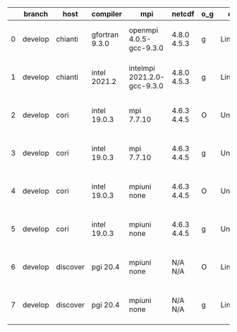 |    | branch   | host     | compiler       | mpi                         | netcdf      | o_g   | os     | build   |   u_pass |   u_fail |   s_pass |   s_fail |   e_pass |   e_fail |   nuopc_pass |   nuopc_fail | artifacts_hash                                                                                                                                                        | modified                  |
|----|----------|----------|----------------|-----------------------------|-------------|-------|--------|---------|----------|----------|----------|----------|----------|----------|--------------|--------------|-----------------------------------------------------------------------------------------------------------------------------------------------------------------------|---------------------------|
|  0 | develop  | chianti  | gfortran 9.3.0 | openmpi 4.0.5-gcc-9.3.0     | 4.8.0 4.5.3 | g     | Linux  | pass    |    13647 |        0 |       49 |        0 |       80 |        0 |           50 |            0 | [artifacts](https://github.com/esmf-org/esmf-test-artifacts/tree/030f3f74802129bd994dd9b3e2b900c893c69577/develop/chianti/gfortran/9.3.0/g/openmpi/4.0.5-gcc-9.3.0)   | 2022-03-30 02:53:02 -0400 |
|  1 | develop  | chianti  | intel 2021.2   | intelmpi 2021.2.0-gcc-9.3.0 | 4.8.0 4.5.3 | g     | Linux  | pass    |    13647 |        0 |       49 |        0 |       80 |        0 |           50 |            0 | [artifacts](https://github.com/esmf-org/esmf-test-artifacts/tree/a7014a6323164a339b2dc1ccafb99b2809fa973e/develop/chianti/intel/2021.2/g/intelmpi/2021.2.0-gcc-9.3.0) | 2022-03-30 03:24:04 -0400 |
|  2 | develop  | cori     | intel 19.0.3   | mpi 7.7.10                  | 4.6.3 4.4.5 | O     | Unicos | pass    |    13647 |        0 |       49 |        0 |       80 |        0 |            0 |            0 | [artifacts](https://github.com/esmf-org/esmf-test-artifacts/tree/832bb8a40a6692513200986300da328c1ea75cdc/develop/cori/intel/19.0.3/O/mpi/7.7.10)                     | 2022-03-30 04:18:28 -0700 |
|  3 | develop  | cori     | intel 19.0.3   | mpi 7.7.10                  | 4.6.3 4.4.5 | g     | Unicos | pass    |    13647 |        0 |       49 |        0 |       80 |        0 |           50 |            0 | [artifacts](https://github.com/esmf-org/esmf-test-artifacts/tree/fa97bd3173320d0a7eadcd5af80f10bd3c68e7c4/develop/cori/intel/19.0.3/g/mpi/7.7.10)                     | 2022-03-30 07:15:36 -0700 |
|  4 | develop  | cori     | intel 19.0.3   | mpiuni none                 | 4.6.3 4.4.5 | O     | Unicos | pass    |    12121 |        0 |        8 |        0 |       43 |        0 |            0 |           50 | [artifacts](https://github.com/esmf-org/esmf-test-artifacts/tree/d965ad32c7d44758f1a0eaad4f5322c350c05911/develop/cori/intel/19.0.3/O/mpiuni/none)                    | 2022-03-30 04:04:09 -0700 |
|  5 | develop  | cori     | intel 19.0.3   | mpiuni none                 | 4.6.3 4.4.5 | g     | Unicos | pass    |    12121 |        0 |        8 |        0 |       43 |        0 |            0 |           50 | [artifacts](https://github.com/esmf-org/esmf-test-artifacts/tree/b171cf599041020776904c86b76b2e46e4b8acd3/develop/cori/intel/19.0.3/g/mpiuni/none)                    | 2022-03-30 06:11:09 -0700 |
|  6 | develop  | discover | pgi 20.4       | mpiuni none                 | N/A N/A     | O     | Linux  | pass    |    11499 |      622 |        6 |        2 |       40 |        3 |            0 |           50 | [artifacts](https://github.com/esmf-org/esmf-test-artifacts/tree/5d945bb2bfde3154561687c57a46c427f678172e/develop/discover/pgi/20.4/O/mpiuni/none)                    | 2022-03-30 02:55:43 -0400 |
|  7 | develop  | discover | pgi 20.4       | mpiuni none                 | N/A N/A     | g     | Linux  | pass    |    11499 |      622 |        4 |        4 |       40 |        3 |            0 |           50 | [artifacts](https://github.com/esmf-org/esmf-test-artifacts/tree/b22cc0237b321555335947abd514bd1e4d9bf4c1/develop/discover/pgi/20.4/g/mpiuni/none)                    | 2022-03-30 03:03:42 -0400 |